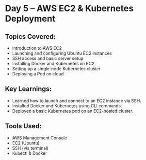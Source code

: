 # Day 5 – AWS EC2 & Kubernetes Deployment

## Topics Covered:
- Introduction to AWS EC2
- Launching and configuring Ubuntu EC2 instances
- SSH access and basic server setup
- Installing Docker and Kubernetes on EC2
- Setting up a single-node Kubernetes cluster
- Deploying a Pod on cloud

## Key Learnings:
- Learned how to launch and connect to an EC2 instance via SSH.
- Installed Docker and Kubernetes using CLI commands.
- Deployed a basic Kubernetes pod on an EC2-hosted cluster.

## Tools Used:
- AWS Management Console
- EC2 (Ubuntu)
- SSH (via terminal)
- Kubectl & Docker
